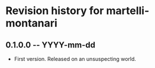 # Revision history for martelli-montanari

## 0.1.0.0 -- YYYY-mm-dd

* First version. Released on an unsuspecting world.
